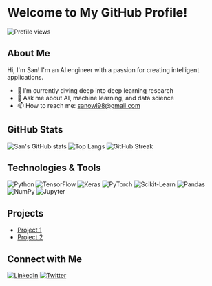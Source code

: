 # Welcome to My GitHub Profile!

![Profile views](https://gpvc.arturio.dev/san)

## About Me

Hi, I'm San! I'm an AI engineer with a passion for creating intelligent applications.

- 🌱 I’m currently diving deep into deep learning research
- 💬 Ask me about AI, machine learning, and data science
- 📫 How to reach me: [sanowl98@gmail.com](mailto:sanowl98@gmail.com)

## GitHub Stats

![San's GitHub stats](https://github-readme-stats.vercel.app/api?username=san&show_icons=true&theme=radical)
![Top Langs](https://github-readme-stats.vercel.app/api/top-langs/?username=san&layout=compact&theme=radical)
![GitHub Streak](https://github-readme-streak-stats.herokuapp.com/?user=san&theme=radical)

## Technologies & Tools

![Python](https://img.shields.io/badge/-Python-000?&logo=Python)
![TensorFlow](https://img.shields.io/badge/-TensorFlow-000?&logo=TensorFlow)
![Keras](https://img.shields.io/badge/-Keras-000?&logo=Keras)
![PyTorch](https://img.shields.io/badge/-PyTorch-000?&logo=PyTorch)
![Scikit-Learn](https://img.shields.io/badge/-Scikit--Learn-000?&logo=scikit-learn)
![Pandas](https://img.shields.io/badge/-Pandas-000?&logo=pandas)
![NumPy](https://img.shields.io/badge/-NumPy-000?&logo=numpy)
![Jupyter](https://img.shields.io/badge/-Jupyter-000?&logo=jupyter)

## Projects

- [Project 1](project-link-1)
- [Project 2](project-link-2)

## Connect with Me

[![LinkedIn](https://img.shields.io/badge/LinkedIn-blue?logo=linkedin)](https://linkedin.com/in/your-profile)
[![Twitter](https://img.shields.io/badge/Twitter-blue?logo=twitter)](https://twitter.com/your-profile)
